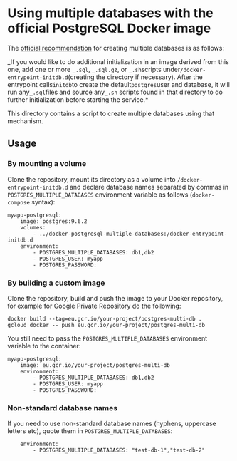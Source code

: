 # Using multiple databases with the official PostgreSQL Docker image

The [official recommendation](https://hub.docker.com/_/postgres/) for creating
multiple databases is as follows:

_If you would like to do additional initialization in an image derived from
this one, add one or more `_.sql`, `_.sql.gz`, or `_.sh`scripts under`/docker-entrypoint-initdb.d`(creating the directory if necessary). After the
entrypoint calls`initdb`to create the default`postgres`user and database,
it will run any`_.sql`files and source any`_.sh` scripts found in that
directory to do further initialization before starting the service.\*

This directory contains a script to create multiple databases using that
mechanism.

## Usage

### By mounting a volume

Clone the repository, mount its directory as a volume into
`/docker-entrypoint-initdb.d` and declare database names separated by commas in
`POSTGRES_MULTIPLE_DATABASES` environment variable as follows
(`docker-compose` syntax):

    myapp-postgresql:
        image: postgres:9.6.2
        volumes:
            - ../docker-postgresql-multiple-databases:/docker-entrypoint-initdb.d
        environment:
            - POSTGRES_MULTIPLE_DATABASES: db1,db2
            - POSTGRES_USER: myapp
            - POSTGRES_PASSWORD:

### By building a custom image

Clone the repository, build and push the image to your Docker repository,
for example for Google Private Repository do the following:

    docker build --tag=eu.gcr.io/your-project/postgres-multi-db .
    gcloud docker -- push eu.gcr.io/your-project/postgres-multi-db

You still need to pass the `POSTGRES_MULTIPLE_DATABASES` environment variable
to the container:

    myapp-postgresql:
        image: eu.gcr.io/your-project/postgres-multi-db
        environment:
            - POSTGRES_MULTIPLE_DATABASES: db1,db2
            - POSTGRES_USER: myapp
            - POSTGRES_PASSWORD:

### Non-standard database names

If you need to use non-standard database names (hyphens, uppercase letters etc), quote them in `POSTGRES_MULTIPLE_DATABASES`:

        environment:
            - POSTGRES_MULTIPLE_DATABASES: "test-db-1","test-db-2"
